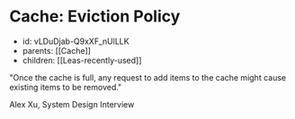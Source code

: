 # Cache: Eviction Policy
* id: vLDuDjab-Q9xXF_nUlLLK
* parents: [[Cache]]
* children: [[Leas-recently-used]]

"Once the cache is full, any request to add items to the cache might cause existing items to be removed."

Alex Xu, System Design Interview